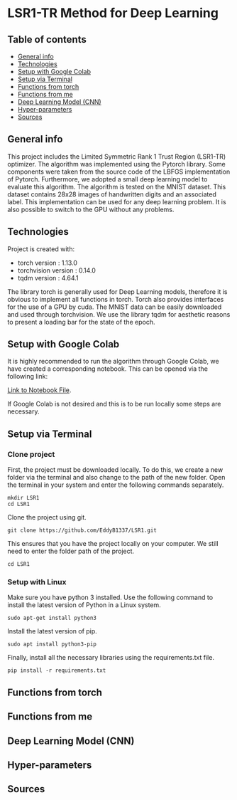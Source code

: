# LSR1-TR Method for Deep Learning

## Table of contents
* [General info](#general-info)
* [Technologies](#technologies)
* [Setup with Google Colab](#setup-with-google-colab)
* [Setup via Terminal](#setup-via-terminal)
* [Functions from torch](#functions-from-torch)
* [Functions from me](#functions-from-me)
* [Deep Learning Model (CNN)](#deep-learning-model-cnn)
* [Hyper-parameters](#hyper-parameters)
* [Sources](#sources)

## General info
This project includes the Limited Symmetric Rank 1 
Trust Region (LSR1-TR) optimizer. The algorithm 
was implemented using the Pytorch library. 
Some components were taken from the source code 
of the LBFGS implementation of Pytorch. 
Furthermore, we adopted a small deep learning model
to evaluate this algorithm. 
The algorithm is tested on the MNIST dataset. 
This dataset contains 28x28 images of handwritten 
digits and an associated label. 
This implementation can be used for any deep learning problem. 
It is also possible to switch to the GPU without any problems.

## Technologies
Project is created with:
* torch version : 1.13.0
* torchvision version : 0.14.0
* tqdm version : 4.64.1


The library torch is generally used for Deep Learning models,
therefore it is obvious to implement all functions in torch. 
Torch also provides interfaces for the use of a GPU by cuda. 
The MNIST data can be easily downloaded and used through 
torchvision. We use the library tqdm for aesthetic reasons 
to present a loading bar for the state of the epoch. 

## Setup with Google Colab
It is highly recommended to run the algorithm through 
Google Colab, we have created a corresponding notebook. 
This can be opened via the following link:

[Link to Notebook File](https://colab.research.google.com/drive/1yeEtvwcSainTdwEYk-4eus8si9TbCxIe?usp=sharing).

If Google Colab is not desired and this is to be run 
locally some steps are necessary. 

## Setup via Terminal

### Clone project
First, the project must be downloaded locally. 
To do this, we create a new folder via the terminal 
and also change to the path of the new folder. 
Open the terminal in your system and enter the 
following commands separately.
```
mkdir LSR1
cd LSR1
```
Clone the project using git.
```
git clone https://github.com/EddyB1337/LSR1.git
```
This ensures that you have the project locally on 
your computer. We still need to enter the folder path 
of the project.
```
cd LSR1
```

### Setup with Linux
Make sure you have python 3 installed. 
Use the following command to install the latest 
version of Python in a Linux system.
```
sudo apt-get install python3
```
Install the latest version of pip.
```
sudo apt install python3-pip
```
Finally, install all the necessary libraries 
using the requirements.txt file.
```
pip install -r requirements.txt
```


## Functions from torch

## Functions from me

## Deep Learning Model (CNN)

## Hyper-parameters

## Sources



